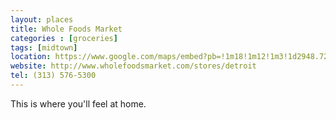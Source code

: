 ```yaml
---
layout: places
title: Whole Foods Market
categories : [groceries]
tags: [midtown]
location: https://www.google.com/maps/embed?pb=!1m18!1m12!1m3!1d2948.7295176448274!2d-83.05645685000002!3d42.348289799999996!2m3!1f0!2f0!3f0!3m2!1i1024!2i768!4f13.1!3m3!1m2!1s0x8824d2c82b749db9%3A0x121fe0e7f1858d0c!2sWhole+Foods+Market!5e0!3m2!1sen!2sus!4v1391923840726
website: http://www.wholefoodsmarket.com/stores/detroit
tel: (313) 576-5300
---
```


<p>This is where you'll feel at home.</p>